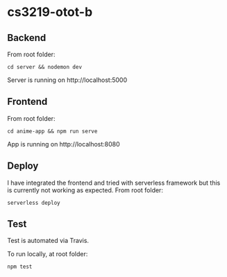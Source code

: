 # cs3219-otot-b

## Backend

From root folder:

```
cd server && nodemon dev
```

Server is running on http://localhost:5000

## Frontend

From root folder:

```
cd anime-app && npm run serve
```

App is running on http://localhost:8080

## Deploy

I have integrated the frontend and tried with serverless framework but this is currently not working as expected.
From root folder:

```
serverless deploy
```

## Test

Test is automated via Travis.

To run locally, at root folder:

```
npm test
```
